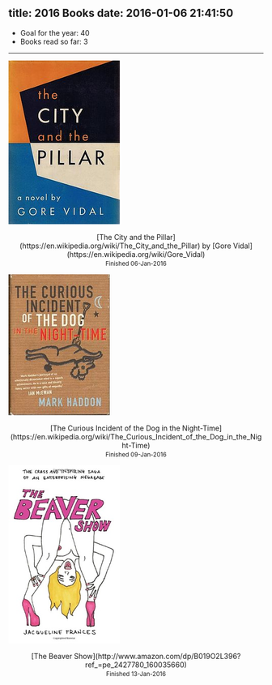 title: 2016 Books
date: 2016-01-06 21:41:50
---

* Goal for the year: 40
* Books read so far: 3

---

![The City and the Pillar](/i/City_and_the_Pillar.JPG)

<div align="center">[The City and the Pillar](https://en.wikipedia.org/wiki/The_City_and_the_Pillar) by [Gore Vidal](https://en.wikipedia.org/wiki/Gore_Vidal)</div>

<div align="center"><small>Finished 06-Jan-2016</small></div>

![the curious incident of the dog in the night-time](/i/curiousincident.jpg)

<div align="center">[The Curious Incident of the Dog in the Night-Time](https://en.wikipedia.org/wiki/The_Curious_Incident_of_the_Dog_in_the_Night-Time)</div>

<div align="center"><small>Finished 09-Jan-2016</small></div>

![The Beaver Show](/i/beavershow.jpg)

<div align="center">[The Beaver Show](http://www.amazon.com/dp/B019O2L396?ref_=pe_2427780_160035660)</div>

<div align="center"><small>Finished 13-Jan-2016</small></div>
